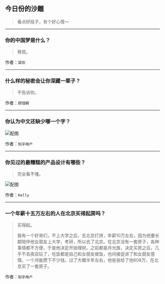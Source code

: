 ## 今日份的沙雕

> 看点好段子，有个好心情～


 
---

### 你的中国梦是什么？

> 移民。


作者：`梁欢`

---

### 什么样的秘密会让你深藏一辈子？

> 不告诉你。


作者：`顾惜朝`

---

### 你认为中文还缺少哪一个字？

> 



![配图](https://pic4.zhimg.com/a580939232df5dcc5bc67d29815181a3_b.jpg)


作者：`知乎用户`

---

### 你见过的最糟糕的产品设计有哪些？

> 完全看不懂。



![配图](https://pic2.zhimg.com/19cb296da0b52883c0ded00315340651_b.jpg)


作者：`Kelly`

---

### 一个年薪十五万左右的人在北京买得起房吗？

> 买得起。
> 
> 我有一个好哥们，不上大学之后，去北京打拼，年薪10万左右，因为他要长期陪伴他女朋友上大学，考研，所以去了北京。在北京没有一套房子，各种事情都不方便，于是他决定开始理财。之前都是月光族，决定买房之后，几乎不去夜店玩了，吃饭都是自己和女朋友做饭，也间接促进了和女朋友感情。一个月能攒下不少钱。过了大概半年左右，他爸爸给了他608万，在北京买了一套房子。


作者：`知乎用户`